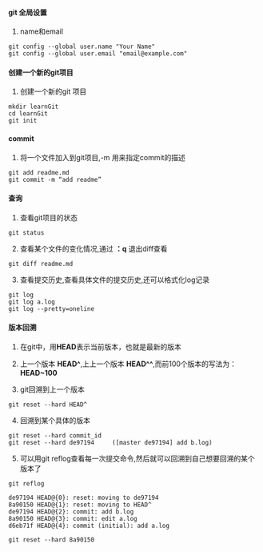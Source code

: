 #### git 全局设置
  1. name和email
```
git config --global user.name "Your Name"
git config --global user.email "email@example.com"
```

#### 创建一个新的git项目
  1. 创建一个新的git 项目
```
mkdir learnGit
cd learnGit
git init
```

#### commit
  1. 将一个文件加入到git项目,-m 用来指定commit的描述
```
git add readme.md
git commit -m “add readme”
```

#### 查询

  1. 查看git项目的状态
```
git status
```

  2. 查看某个文件的变化情况,通过 **：q** 退出diff查看
```
git diff readme.md
```

  3. 查看提交历史,查看具体文件的提交历史,还可以格式化log记录
```
git log
git log a.log
git log --pretty=oneline
```

#### 版本回溯
  1. 在git中，用**HEAD**表示当前版本，也就是最新的版本

  2. 上一个版本 **HEAD^**,上上一个版本 **HEAD^^**,而前100个版本的写法为：**HEAD~100**

  3. git回溯到上一个版本
  ```
  git reset --hard HEAD^
  ```

  4. 回溯到某个具体的版本
  ```
  git reset --hard commit_id
  git reset --hard de97194     ([master de97194] add b.log)
  ```

  5. 可以用git reflog查看每一次提交命令,然后就可以回溯到自己想要回溯的某个版本了
  ```
  git reflog

  de97194 HEAD@{0}: reset: moving to de97194
  8a90150 HEAD@{1}: reset: moving to HEAD^
  de97194 HEAD@{2}: commit: add b.log
  8a90150 HEAD@{3}: commit: edit a.log
  d6eb71f HEAD@{4}: commit (initial): add a.log

  git reset --hard 8a90150
  ```
